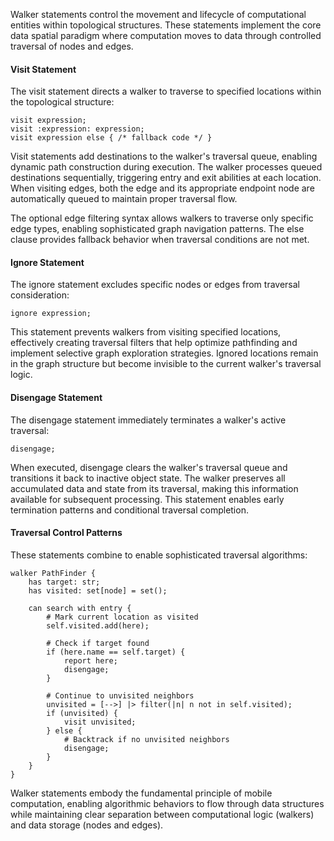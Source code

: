 Walker statements control the movement and lifecycle of computational entities within topological structures. These statements implement the core data spatial paradigm where computation moves to data through controlled traversal of nodes and edges.

#### Visit Statement

The visit statement directs a walker to traverse to specified locations within the topological structure:

```jac
visit expression;
visit :expression: expression;
visit expression else { /* fallback code */ }
```

Visit statements add destinations to the walker's traversal queue, enabling dynamic path construction during execution. The walker processes queued destinations sequentially, triggering entry and exit abilities at each location. When visiting edges, both the edge and its appropriate endpoint node are automatically queued to maintain proper traversal flow.

The optional edge filtering syntax allows walkers to traverse only specific edge types, enabling sophisticated graph navigation patterns. The else clause provides fallback behavior when traversal conditions are not met.

#### Ignore Statement

The ignore statement excludes specific nodes or edges from traversal consideration:

```jac
ignore expression;
```

This statement prevents walkers from visiting specified locations, effectively creating traversal filters that help optimize pathfinding and implement selective graph exploration strategies. Ignored locations remain in the graph structure but become invisible to the current walker's traversal logic.

#### Disengage Statement

The disengage statement immediately terminates a walker's active traversal:

```jac
disengage;
```

When executed, disengage clears the walker's traversal queue and transitions it back to inactive object state. The walker preserves all accumulated data and state from its traversal, making this information available for subsequent processing. This statement enables early termination patterns and conditional traversal completion.

#### Traversal Control Patterns

These statements combine to enable sophisticated traversal algorithms:

```jac
walker PathFinder {
    has target: str;
    has visited: set[node] = set();
    
    can search with entry {
        # Mark current location as visited
        self.visited.add(here);
        
        # Check if target found
        if (here.name == self.target) {
            report here;
            disengage;
        }
        
        # Continue to unvisited neighbors
        unvisited = [-->] |> filter(|n| n not in self.visited);
        if (unvisited) {
            visit unvisited;
        } else {
            # Backtrack if no unvisited neighbors
            disengage;
        }
    }
}
```

Walker statements embody the fundamental principle of mobile computation, enabling algorithmic behaviors to flow through data structures while maintaining clear separation between computational logic (walkers) and data storage (nodes and edges).
